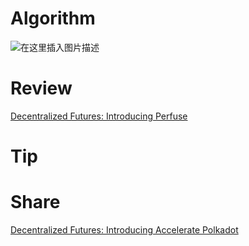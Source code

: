 # Algorithm

![在这里插入图片描述](https://i-blog.csdnimg.cn/direct/72a49beb4e5b407e87a14fa5647df29b.png)

# Review

[Decentralized Futures: Introducing Perfuse](https://medium.com/web3foundation/decentralized-futures-introducing-perfuse-f6ea56d0d840)

# Tip




# Share

[Decentralized Futures: Introducing Accelerate Polkadot](https://medium.com/web3foundation/decentralized-futures-introducing-accelerate-polkadot-f6e155ee6fc0)